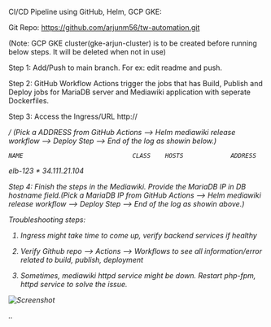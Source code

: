 
CI/CD Pipeline using GitHub, Helm, GCP GKE:

Git Repo: https://github.com/arjunm56/tw-automation.git


(Note: GCP GKE cluster(gke-arjun-cluster) is to be created before running below steps. It will be deleted when not in use)


Step 1: Add/Push to main branch. For ex: edit readme and push.

Step 2: GitHub Workflow Actions trigger the jobs that has Build, Publish and Deploy jobs for MariaDB server and Mediawiki application with seperate Dockerfiles. 

Step 3: Access the Ingress/URL http://<ADDRESS>/ (Pick a ADDRESS from GitHub Actions 
--> Helm mediawiki release workflow --> Deploy Step --> End of the log as showin below.)

    NAME                              CLASS    HOSTS             ADDRESS          
elb-123                           <none>   *                 34.111.21.104 

Step 4: Finish the steps in the Mediawiki. Provide the MariaDB IP in DB hostname field.(Pick a MariaDB IP from GitHub Actions --> Helm mediawiki release workflow --> Deploy Step --> End of the log as showin above.)

Troubleshooting steps:

1. Ingress might take time to come up, verify backend services if healthy

2. Verify Github repo --> Actions --> Workflows to see all information/error related to build, publish, deployment

3. Sometimes, mediawiki httpd service might be down. Restart php-fpm, httpd service to solve the issue.


![Screenshot](https://user-images.githubusercontent.com/65848674/168481954-09a23240-16e8-4edb-9176-cf2690cb90b3.JPG)

..

